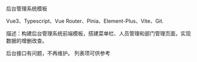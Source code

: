 后台管理系统模板

Vue3、Typescript、Vue Router、Pinia、Element-Plus、Vite、Git.

描述：构建后台管理系统前端模板，搭建菜单栏、人员管理和部门管理页面，实现数据的增删改查。

后台接口有问题，不再维护。 列表项可供参考
